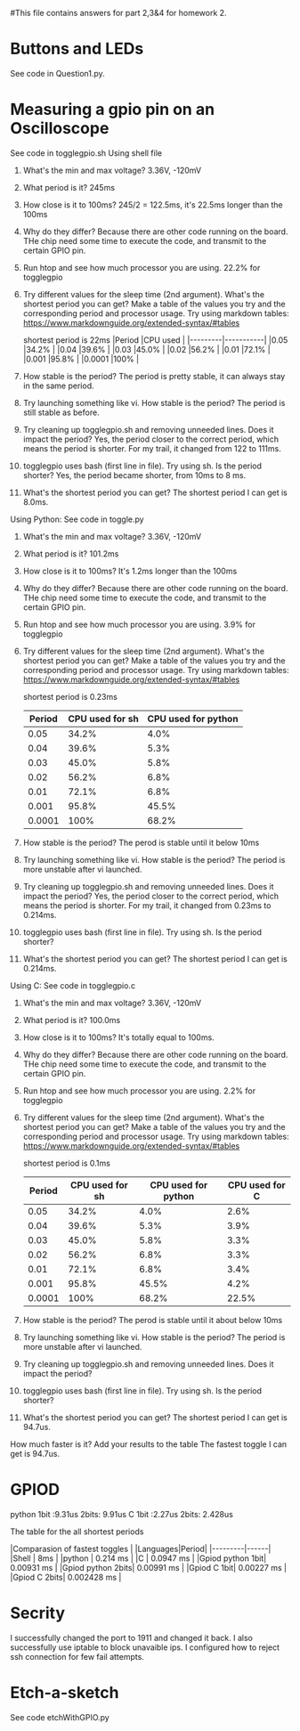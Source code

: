 #This file contains answers for part 2,3&4 for homework 2. 

# Buttons and LEDs
See code in Question1.py.

# Measuring a gpio pin on an Oscilloscope
See code in togglegpio.sh
Using shell file
1. What's the min and max voltage?
    3.36V, -120mV
2. What period is it?
    245ms
3. How close is it to 100ms?
    245/2 = 122.5ms, it's 22.5ms longer than the 100ms
4. Why do they differ?
    Because there are other code running on the board. THe chip need some time to execute the code, and transmit to the certain GPIO pin. 
5. Run htop and see how much processor you are using.
    22.2% for togglegpio
6. Try different values for the sleep time (2nd argument). What's the shortest period you can get? 
   Make a table of the values you try and the corresponding period and processor usage. 
   Try using markdown tables: https://www.markdownguide.org/extended-syntax/#tables
   
    shortest period is 22ms
    |Period   |CPU used   |
    |---------|-----------|
    |0.05     |34.2%      |
    |0.04     |39.6%      |
    |0.03     |45.0%      |
    |0.02     |56.2%      |
    |0.01     |72.1%      |
    |0.001    |95.8%      |
    |0.0001   |100%       |
    
7. How stable is the period?
    The period is pretty stable, it can always stay in the same period. 
8. Try launching something like vi. How stable is the period?
    The period is still stable as before. 
9. Try cleaning up togglegpio.sh and removing unneeded lines. Does it impact the period?
    Yes, the period closer to the correct period, which means the period is shorter. For my trail, it changed from 122 to 111ms. 
10. togglegpio uses bash (first line in file). Try using sh. Is the period shorter?
    Yes, the period became shorter, from 10ms to 8 ms. 
11. What's the shortest period you can get? 
    The shortest period I can get is 8.0ms.
    
    
Using Python:
See code in toggle.py
1. What's the min and max voltage?
    3.36V, -120mV
2. What period is it?
    101.2ms
3. How close is it to 100ms?
    It's 1.2ms longer than the 100ms
4. Why do they differ?
    Because there are other code running on the board. THe chip need some time to execute the code, and transmit to the certain GPIO pin. 
5. Run htop and see how much processor you are using.
    3.9% for togglegpio
6. Try different values for the sleep time (2nd argument). What's the shortest period you can get? 
   Make a table of the values you try and the corresponding period and processor usage. 
   Try using markdown tables: https://www.markdownguide.org/extended-syntax/#tables
   
    shortest period is 0.23ms
    
    |Period   |CPU used for sh|CPU used for python|
    |---------|---------------|-------------------|
    |0.05     |34.2%          |4.0%               |
    |0.04     |39.6%          |5.3%               |
    |0.03     |45.0%          |5.8%               |
    |0.02     |56.2%          |6.8%               |
    |0.01     |72.1%          |6.8%               |
    |0.001    |95.8%          |45.5%              |
    |0.0001   |100%           |68.2%              |
    
7. How stable is the period?
    The perod is stable until it below 10ms
8. Try launching something like vi. How stable is the period?
    The period is more unstable after vi launched.  
9. Try cleaning up togglegpio.sh and removing unneeded lines. Does it impact the period?
    Yes, the period closer to the correct period, which means the period is shorter. For my trail, it changed from 0.23ms to 0.214ms. 
10. togglegpio uses bash (first line in file). Try using sh. Is the period shorter?
     
11. What's the shortest period you can get? 
    The shortest period I can get is 0.214ms.
    
    
    
    
Using C:
See code in togglegpio.c
1. What's the min and max voltage?
    3.36V, -120mV
2. What period is it?
    100.0ms
3. How close is it to 100ms?
    It's totally equal to 100ms.
4. Why do they differ?
    Because there are other code running on the board. THe chip need some time to execute the code, and transmit to the certain GPIO pin. 
5. Run htop and see how much processor you are using.
    2.2% for togglegpio
6. Try different values for the sleep time (2nd argument). What's the shortest period you can get? 
   Make a table of the values you try and the corresponding period and processor usage. 
   Try using markdown tables: https://www.markdownguide.org/extended-syntax/#tables
   
    shortest period is 0.1ms
    
    | Period   | CPU used for sh| CPU used for python| CPU used for C|
    | ------- | ------------- | ----------------- | ------------ |
    | 0.05     | 34.2%          | 4.0%               | 2.6%          |
    | 0.04     | 39.6%          | 5.3%               | 3.9%          |
    | 0.03     | 45.0%          | 5.8%               | 3.3%          |
    | 0.02     | 56.2%          | 6.8%               | 3.3%          |
    | 0.01     | 72.1%          | 6.8%               | 3.4%          |
    | 0.001    | 95.8%          | 45.5%              | 4.2%          |
    | 0.0001   | 100%           | 68.2%              | 22.5%         |
    
7. How stable is the period?
    The perod is stable until it about below 10ms
8. Try launching something like vi. How stable is the period?
    The period is more unstable after vi launched.  
9. Try cleaning up togglegpio.sh and removing unneeded lines. Does it impact the period?

10. togglegpio uses bash (first line in file). Try using sh. Is the period shorter?
     
11. What's the shortest period you can get? 
    The shortest period I can get is 94.7us.
    
  How much faster is it? Add your results to the table
    The fastest toggle I can get is 94.7us.


# GPIOD
 python 1bit :9.31us   2bits: 9.91us
 C      1bit :2.27us   2bits: 2.428us 

The table for the all shortest periods 

|Comparasion of fastest toggles |
|Languages|Period|
|---------|------|
|Shell | 8ms |
|python | 0.214 ms  |
|C     | 0.0947 ms  |
|Gpiod python 1bit| 0.00931 ms  |
|Gpiod python 2bits| 0.00991 ms  |
|Gpiod C 1bit| 0.00227 ms  |
|Gpiod C 2bits| 0.002428 ms  |

# Secrity
  I successfully changed the port to 1911 and changed it back. 
  I also successfully use iptable to block unavaible ips. 
  I configured how to reject ssh connection for few fail attempts.
  
# Etch-a-sketch
  See code etchWithGPIO.py